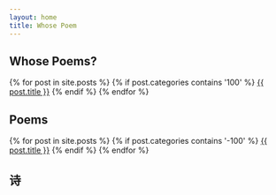```yaml
---
layout: home
title: Whose Poem
---
```


## Whose Poems?

{% for post in site.posts %}
  {% if post.categories contains '100' %}
    <a href="{{ post.url }}">{{ post.title }}</a>
  {% endif %}
{% endfor %}

## Poems

{% for post in site.posts %}
  {% if post.categories contains '-100' %}
    <a href="{{ post.url }}">{{ post.title }}</a>
  {% endif %}
{% endfor %}

## 诗
